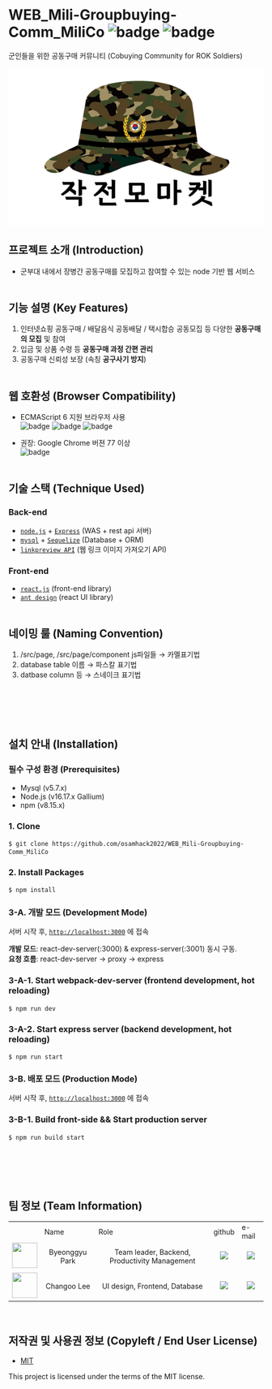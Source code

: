 # WEB_Mili-Groupbuying-Comm_MiliCo ![badge](https://img.shields.io/badge/license-MIT-blue) ![badge](https://img.shields.io/badge/node-16.17.0-blue)

군인들을 위한 공동구매 커뮤니티
(Cobuying Community for ROK Soldiers)

![Logo](https://raw.githubusercontent.com/osamhack2022/WEB_Mili-Groupbuying-Comm_MiliCo/main/src/assets/img/JJMicon.png)

## 프로젝트 소개 (Introduction)

- 군부대 내에서 장병간 공동구매를 모집하고 참여할 수 있는 node 기반 웹 서비스
  <br/><br/>

## 기능 설명 (Key Features)

1. 인터넷쇼핑 공동구매 / 배달음식 공동배달 / 택시합승 공동모집 등 다양한 **공동구매의 모집** 및 참여
2. 입금 및 상품 수령 등 **공동구매 과정 간편 관리**
3. 공동구매 신뢰성 보장 (속칭 **공구사기 방지**)
   <br/><br/>

## 웹 호환성 (Browser Compatibility)

- ECMAScript 6 지원 브라우저 사용  
  ![badge](https://img.shields.io/badge/chrome-51.0%2B-orange)
  ![badge](https://img.shields.io/badge/ie-15.0%2B-orange)
  ![badge](https://img.shields.io/badge/firefox-54.0%2B-orange)

- 권장: Google Chrome 버젼 77 이상  
  ![badge](https://img.shields.io/badge/chrome-77.0%2B-green)
  <br/><br/>

## 기술 스택 (Technique Used)

### Back-end

- [`node.js`](https://nodejs.org/ko/) + [`Express`](https://expressjs.com/ko/) (WAS + rest api 서버)
- [`mysql`](https://www.mysql.com/) + [`Sequelize`](https://sequelize.org/v4/) (Database + ORM)
- [`linkpreview API`](https://www.linkpreview.net/) (웹 링크 이미지 가져오기 API)

### Front-end

- [`react.js`](https://ko.reactjs.org/) (front-end library)
- [`ant design`](https://ant.design/) (react UI library)
  <br/><br/>

## 네이밍 룰 (Naming Convention)

1. /src/page, /src/page/component js파일들 → 카멜표기법
2. database table 이름 → 파스칼 표기법
3. datbase column 등 → 스네이크 표기법

<br/><br/>
<br/><br/>

## 설치 안내 (Installation)

### 필수 구성 환경 (Prerequisites)

- Mysql (v5.7.x)
- Node.js (v16.17.x Gallium)
- npm (v8.15.x)

### 1. Clone

```shell
$ git clone https://github.com/osamhack2022/WEB_Mili-Groupbuying-Comm_MiliCo
```

### 2. Install Packages

```bash
$ npm install
```

### 3-A. 개발 모드 (Development Mode)

서버 시작 후,
[`http://localhost:3000`](http://localhost:3000) 에 접속

**개발 모드**: react-dev-server(:3000) & express-server(:3001) 동시 구동.  
**요청 흐름**: react-dev-server → proxy → express

### 3-A-1. Start webpack-dev-server (frontend development, hot reloading)

```shell
$ npm run dev
```

### 3-A-2. Start express server (backend development, hot reloading)

```shell
$ npm run start
```

### 3-B. 배포 모드 (Production Mode)

서버 시작 후,
[`http://localhost:3000`](http://localhost:3000) 에 접속

### 3-B-1. Build front-side && Start production server

```shell
$ npm run build start
```

<br/><br/> <br/><br/>

## 팀 정보 (Team Information)

<table>
 <tr>
  <td></td>
  <td>Name</td>
  <td>Role</td>
  <td>github</td>
  <td>e-mail</td>
 </tr>
   
 <tr>
  <td align='center'><img src="https://avatars.githubusercontent.com/u/55678893?s=400&u=d33563c6434ee31ca9962788e006604cbaa51ca9&v=4" width="50" height="50"></td>
  <td align='center'>Byeonggyu Park</td>
  <td align='center'>Team leader, Backend, Productivity Management</td>
  <td align='center'><a href="https://github.com/ggyuchive"><img src="http://img.shields.io/badge/ggyuchive-green?style=social&logo=github"/></a></td>
  <td align='center'><a href="mailto:zarami1214@g.skku.edu"><img src="https://img.shields.io/badge/zarami1214@g.skku.edu-green?logo=gmail&style=social"/></a></td>
 </tr>

 <tr>
  <td align='center'><img src="https://avatars.githubusercontent.com/u/31601268?v=4" width="50" height="50"></td>
  <td align='center'>Changoo Lee</td>
  <td align='center'>UI design, Frontend, Database</td>
  <td align='center'><a href="https://github.com/changooo"><img src="http://img.shields.io/badge/changooo-green?style=social&logo=github"/></a></td>
  <td align='center'><a href="mailto:cgl00@g.skku.edu"><img src="https://img.shields.io/badge/cgl00@g.skku.edu-green?logo=gmail&style=social"/></a></td>
 </tr>
</table>

<br/>

## 저작권 및 사용권 정보 (Copyleft / End User License)

- [MIT](https://github.com/osam2020-WEB/Sample-ProjectName-TeamName/blob/master/license.md)

This project is licensed under the terms of the MIT license.

<!-- Copyright ⓒ 2022 MILICOM All Right Reserved -->
